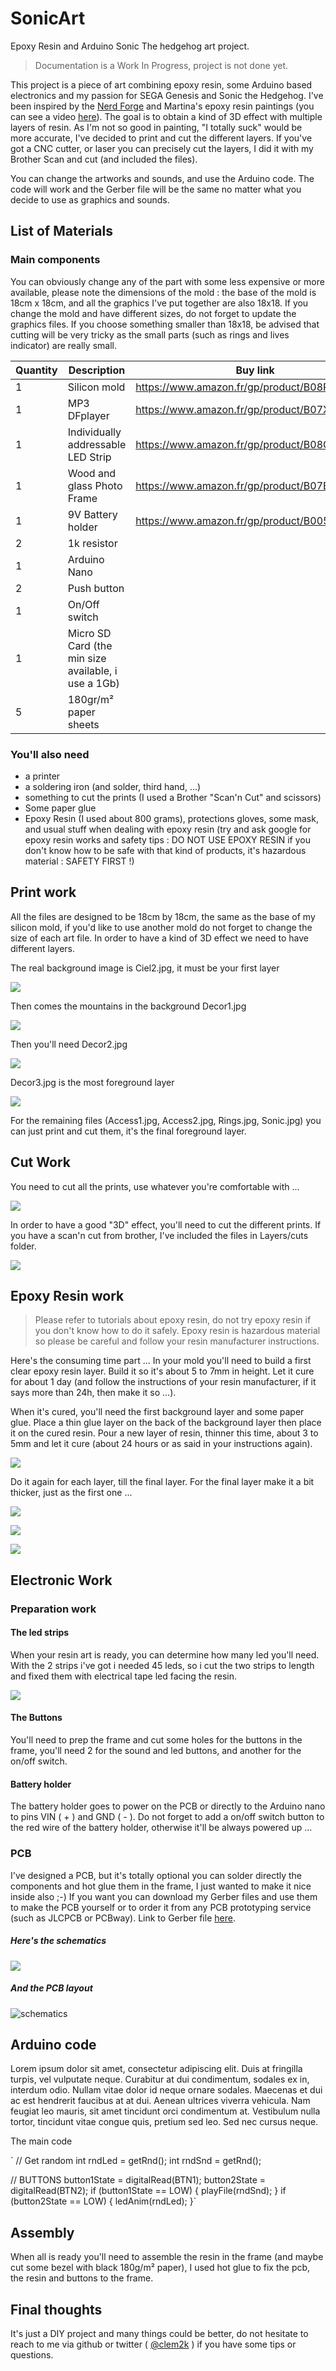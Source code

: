 # SonicArt
Epoxy Resin and Arduino Sonic The hedgehog art project.

> Documentation is a Work In Progress, project is not done yet.
>

This project is a piece of art combining epoxy resin, some Arduino based electronics and my passion for SEGA Genesis and Sonic the Hedgehog. I've been inspired by the [Nerd Forge](https://thenerdforge.com/) and Martina's epoxy resin paintings (you can see a video [here](https://youtu.be/glsRHkLHvXs)). The goal is to obtain a kind of 3D effect with multiple layers of resin. As I'm not so good in painting, "I totally suck"  would be more accurate, I've decided to print and cut the different layers. If you've got a CNC cutter, or laser you can precisely cut the layers, I did it with my Brother Scan and cut (and included the files).

You can change the artworks and sounds, and use the Arduino code. The code will work and the Gerber file will be the same no matter what you decide to use as graphics and sounds.


## List of Materials 

### Main components

You can obviously change any of the part with some less expensive or more available, please note the dimensions of the mold : the base of the mold is 18cm x 18cm, and all the graphics I've put together are also 18x18. If you change the mold and have different sizes, do not forget to update the graphics files. If you choose something smaller than 18x18, be advised that cutting will be very tricky as the small parts (such as rings and lives indicator) are really small.

| Quantity | Description                                         | Buy link                                     |
| -------- | --------------------------------------------------- | -------------------------------------------- |
| 1        | Silicon mold                                        | https://www.amazon.fr/gp/product/B08PP3CKRZ/ |
| 1        | MP3 DFplayer                                        | https://www.amazon.fr/gp/product/B07X2CZZDJ/ |
| 1        | Individually addressable LED Strip                  | https://www.amazon.fr/gp/product/B08GRG7S97/ |
| 1        | Wood and glass Photo Frame                          | https://www.amazon.fr/gp/product/B07BKY4CNX/ |
| 1        | 9V Battery holder                                   | https://www.amazon.fr/gp/product/B005AAQTXC/ |
| 2        | 1k resistor                                         |                                              |
| 1        | Arduino Nano                                        |                                              |
| 2        | Push button                                         |                                              |
| 1        | On/Off switch                                       |                                              |
| 1        | Micro SD Card (the min size available, i use a 1Gb) |                                              |
| 5        | 180gr/m² paper  sheets                              |                                              |

### You'll also need 

- a printer
- a soldering iron (and solder, third hand, ...)
- something to cut the prints (I used a Brother "Scan'n Cut" and scissors)
- Some paper glue
- Epoxy Resin (I used about 800 grams), protections gloves, some mask, and usual stuff when dealing with epoxy resin (try and ask google for epoxy resin works and safety tips : DO NOT USE EPOXY RESIN if you don't know how to be safe with that kind of products, it's hazardous material : SAFETY FIRST !)

## Print work

All the files are designed to be 18cm by 18cm, the same as the base of my silicon mold, if you'd like to use another mold do not forget to change the size of each art file. In order to have a kind of 3D effect we need to have different layers.

The real background image is Ciel2.jpg, it must be your first layer

![](https://github.com/clem2k/SonicArt/blob/8a44ed843cbbd3b109aedd5d82b67ce09dd609e7/Layers/arts/Ciel2.jpg)

Then comes the mountains in the background Decor1.jpg

![](https://github.com/clem2k/SonicArt/blob/8a44ed843cbbd3b109aedd5d82b67ce09dd609e7/Layers/arts/Decor1.jpg)

Then you'll need Decor2.jpg

![](https://github.com/clem2k/SonicArt/blob/8a44ed843cbbd3b109aedd5d82b67ce09dd609e7/Layers/arts/Decor2.jpg)

Decor3.jpg is the most foreground layer

![](https://github.com/clem2k/SonicArt/blob/main/Layers/arts/Decor3.jpg)

For the remaining files (Access1.jpg, Access2.jpg, Rings.jpg, Sonic.jpg) you can just print and cut them, it's the final foreground layer.

## Cut Work

You need to cut all the prints, use whatever you're comfortable with ...

![](https://github.com/clem2k/SonicArt/blob/9a8291af0378e674c8eff3c7a93f53738c848c58/Pictures/DSC_0230.JPG)

In order to have a good "3D" effect, you'll need to cut the different prints. If you have a scan'n cut from brother, I've included the files in Layers/cuts folder.

![](https://github.com/clem2k/SonicArt/blob/e6488f15572ae39d30e79057ce608120c8648cc1/Layers/cuts/screenshot.png)

## Epoxy Resin work

> Please refer to tutorials about epoxy resin, do not try epoxy resin if you don't know how to do it safely. Epoxy resin is hazardous material so please be careful and follow your resin manufacturer instructions.

Here's the consuming time part ... In your mold you'll need to build a first clear epoxy resin layer. Build it so it's about 5 to 7mm in height. Let it cure for about 1 day (and follow the instructions of your resin manufacturer, if it says more than 24h, then make it so ...). 

When it's cured, you'll need the first background layer and some paper glue. Place a thin glue layer on the back of the background layer then place it on the cured resin. Pour a new layer of resin, thinner this time, about 3 to 5mm and let it cure (about 24 hours or as said in your instructions again).

![](https://github.com/clem2k/SonicArt/blob/9a8291af0378e674c8eff3c7a93f53738c848c58/Pictures/DSC_0227.JPG)

Do it again for each layer, till the final layer. For the final layer make it a bit thicker, just as the first one ...

![](https://github.com/clem2k/SonicArt/blob/9a8291af0378e674c8eff3c7a93f53738c848c58/Pictures/DSC_0236.JPG)

![](https://github.com/clem2k/SonicArt/blob/9a8291af0378e674c8eff3c7a93f53738c848c58/Pictures/DSC_0237.JPG)

![](https://github.com/clem2k/SonicArt/blob/411a8186de10a1695e0643ae4622889aac4b7d9d/Pictures/IMG_20210907_125050.jpg)

## Electronic Work

### Preparation work

#### The led strips

When your resin art is ready, you can determine how many led you'll need. With the 2 strips i've got i needed 45 leds, so i cut the two strips to length and fixed them with electrical tape led facing the resin. 

![](https://github.com/clem2k/SonicArt/blob/9a8291af0378e674c8eff3c7a93f53738c848c58/Pictures/DSC_0259.JPG)

#### The Buttons 

You'll need to prep the frame and cut some holes for the buttons in the frame, you'll need 2 for the sound and led buttons, and another for the on/off switch.

#### Battery holder

The battery holder goes to power on the PCB or directly to the Arduino nano to pins VIN ( + ) and GND ( - ). Do not forget to add a on/off switch button to the red wire of the battery holder, otherwise it'll be always powered up ...

### PCB

I've designed a PCB, but it's totally optional you can solder directly the components and hot glue them in the frame, I just wanted to make it nice inside also ;-) If you want you can download my Gerber files and use them to make the PCB yourself or to order it from any PCB prototyping service (such as JLCPCB or PCBway). Link to Gerber file [here](https://github.com/clem2k/SonicArt/blob/5eb46e809447564e8ae2b53ef5e433ecfa21d3dd/PCB/Gerber_PCB_SonicDuino_2_2021-09-18.zip).

##### Here's the schematics

![](https://github.com/clem2k/SonicArt/blob/e133f82bf38153d22ceef6026d7bcf80012214cb/PCB/Schematic_SonicDuino_2021-09-18.png)

##### And the PCB layout

![schematics](https://github.com/clem2k/SonicArt/blob/e133f82bf38153d22ceef6026d7bcf80012214cb/PCB/PCB_PCB_SonicDuino_2_2021-09-18.png)

## Arduino code

Lorem ipsum dolor sit amet, consectetur adipiscing elit. Duis at fringilla turpis, vel vulputate neque. Curabitur at dui condimentum, sodales ex in, interdum odio. Nullam vitae dolor id neque ornare sodales. Maecenas et dui ac est hendrerit faucibus at at dui. Aenean ultrices viverra vehicula. Nam feugiat leo mauris, sit amet tincidunt orci condimentum at. Vestibulum nulla tortor, tincidunt vitae congue quis, pretium sed leo. Sed nec cursus neque.

The main code

`  // Get random
  int rndLed = getRnd();
  int rndSnd = getRnd();


  // BUTTONS
  button1State = digitalRead(BTN1);
  button2State = digitalRead(BTN2);
  if (button1State == LOW) {
    playFile(rndSnd);
  }
  if (button2State == LOW) {
    ledAnim(rndLed);
  }`

## Assembly

When all is ready you'll need to assemble the resin in the frame (and maybe cut some bezel with black 180g/m² paper), I used hot glue to fix the pcb, the resin and buttons to the frame.

## Final thoughts

It's just a DIY project and many things could be better, do not hesitate to reach to me via github or twitter ( [@clem2k](https://twitter.com/clem2k) ) if you have some tips or questions.

